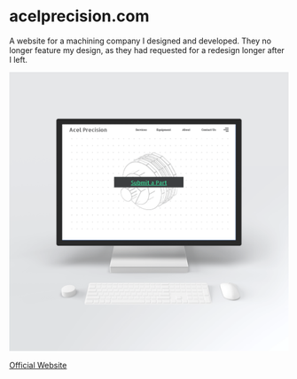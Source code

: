 # acelprecision.com

A website for a machining company I designed and developed. They no longer
feature my design, as they had requested for a redesign longer after I left.

<img
  src="./../.vuepress/assets/media/projects/staged/acelprecision.com.png"
/>

[Official Website](http://acelprecision.com/)